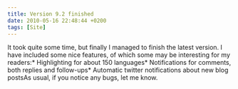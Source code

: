 ```yaml
---
title: Version 9.2 finished
date: 2010-05-16 22:48:44 +0200
tags: [Site]
---
```


It took quite some time, but finally I managed to finish the latest version. I have included some nice features, of which some may be interesting for my readers:* Highlighting for about 150 languages* Notifications for comments, both replies and follow-ups* Automatic twitter notifications about new blog postsAs usual, if you notice any bugs, let me know.